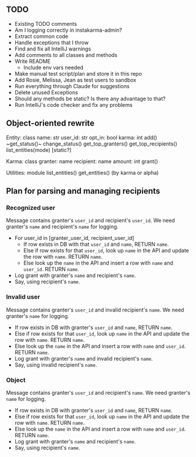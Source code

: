 ## TODO

- Existing TODO comments
- Am I logging correctly in instakarma-admin?
- Extract common code
- Handle exceptions that I throw
- Find and fix all IntelliJ warnings
- Add comments to all classes and methods
- Write README
  - Include env vars needed
- Make manual test script/plan and store it in this repo
- Add Rosie, Melissa, Jean as test users to sandbox
- Run everything through Claude for suggestions
- Delete unused Exceptions
- Should any methods be static? Is there any advantage to that?
- Run IntelliJ's code checker and fix any problems


## Object-oriented rewrite

Entity: class
  name: str
  user_id: str
  opt_in: bool
  karma: int
  add()
  ~get_status()~
  change_status()
  get_top_granters()
  get_top_recipients()
  list_entities(mode) [static?]

Karma: class
  granter: name
  recipient: name
  amount: int
  grant()

Utilities: module
  list_entities()
  get_entities() (by karma or alpha)



## Plan for parsing and managing recipients

### Recognized user

Message contains granter's `user_id` and recipient's `user_id`.
We need granter's `name` and recipient's `name` for logging.

* For user_id in [granter_user_id, recipient_user_id]
   * If row exists in DB with that `user_id` and `name`, RETURN `name`.
   * Else if row exists for that `user_id`, look up `name` in the API and update the row with `name`. RETURN `name`.
   * Else look up the `name` in the API and insert a row with `name` and `user_id`. RETURN `name`.
* Log grant with granter's `name` and recipient's `name`.
* Say, using recipient's `name`.


### Invalid user

Message contains granter's `user_id` and invalid recipient's `name`.
We need granter's `name` for logging.

* If row exists in DB with granter's `user_id` and `name`, RETURN `name`.
* Else if row exists for that `user_id`, look up `name` in the API and update the row with `name`. RETURN `name`.
* Else look up the `name` in the API and insert a row with `name` and `user_id`. RETURN `name`.
* Log grant with granter's `name` and invalid recipient's `name`.
* Say, using invalid recipient's `name`.


### Object

Message contains granter's `user_id` and recipient's `name`.
We need granter's `name` for logging.

* If row exists in DB with granter's `user_id` and `name`, RETURN `name`.
* Else if row exists for that `user_id`, look up `name` in the API and update the row with `name`. RETURN `name`.
* Else look up the `name` in the API and insert a row with `name` and `user_id`. RETURN `name`.
* Log grant with granter's `name` and recipient's `name`.
* Say, using recipient's `name`.
